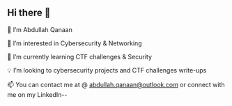 ## Hi there 👋

👋 I’m Abdullah Qanaan 

🔐 I’m interested in Cybersecurity & Networking

🌱 I’m currently learning CTF challenges & Security

💡 I’m looking to cybersecurity projects and CTF challenges write-ups

📫 You can contact me at @ abdullah.qanaan@outlook.com or connect with me on my LinkedIn--


